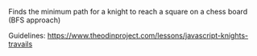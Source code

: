 Finds the minimum path for a knight to reach a square on a chess board (BFS approach)

Guidelines: https://www.theodinproject.com/lessons/javascript-knights-travails